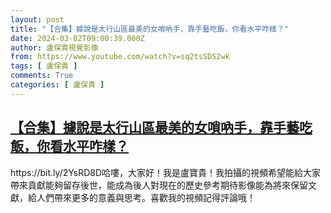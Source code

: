 ```yaml
---
layout: post
title: "【合集】據說是太行山區最美的女嗩吶手，靠手藝吃飯，你看水平咋樣？"
date: 2024-03-02T09:00:39.000Z
author: 盧保貴視覺影像
from: https://www.youtube.com/watch?v=sq2tsSDS2wk
tags: [ 盧保貴 ]
comments: True
categories: [ 盧保貴 ]
---
```

<!--1709370039000-->
[【合集】據說是太行山區最美的女嗩吶手，靠手藝吃飯，你看水平咋樣？](https://www.youtube.com/watch?v=sq2tsSDS2wk)
------

<div>
https://bit.ly/2YsRD8D哈嘍，大家好！我是盧寶貴！我拍攝的視頻希望能給大家帶來貢獻能夠留存後世，能成為後人對現在的歷史參考期待影像能為將來保留文獻，給人們帶來更多的意義與思考。喜歡我的視頻記得評論哦！
</div>
